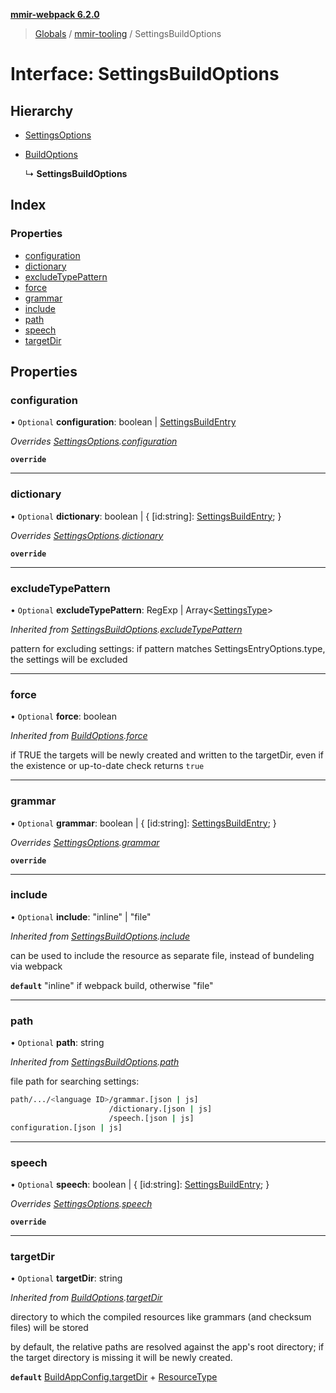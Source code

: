 **[mmir-webpack 6.2.0](../README.md)**

> [Globals](../README.md) / [mmir-tooling](../modules/mmir_tooling.md) / SettingsBuildOptions

# Interface: SettingsBuildOptions

## Hierarchy

* [SettingsOptions](mmir_tooling.settingsoptions.md)

* [BuildOptions](mmir_tooling.buildoptions.md)

  ↳ **SettingsBuildOptions**

## Index

### Properties

* [configuration](mmir_tooling.settingsbuildoptions.md#configuration)
* [dictionary](mmir_tooling.settingsbuildoptions.md#dictionary)
* [excludeTypePattern](mmir_tooling.settingsbuildoptions.md#excludetypepattern)
* [force](mmir_tooling.settingsbuildoptions.md#force)
* [grammar](mmir_tooling.settingsbuildoptions.md#grammar)
* [include](mmir_tooling.settingsbuildoptions.md#include)
* [path](mmir_tooling.settingsbuildoptions.md#path)
* [speech](mmir_tooling.settingsbuildoptions.md#speech)
* [targetDir](mmir_tooling.settingsbuildoptions.md#targetdir)

## Properties

### configuration

• `Optional` **configuration**: boolean \| [SettingsBuildEntry](mmir_tooling.settingsbuildentry.md)

*Overrides [SettingsOptions](mmir_tooling.settingsoptions.md).[configuration](mmir_tooling.settingsoptions.md#configuration)*

**`override`** 

___

### dictionary

• `Optional` **dictionary**: boolean \| { [id:string]: [SettingsBuildEntry](mmir_tooling.settingsbuildentry.md);  }

*Overrides [SettingsOptions](mmir_tooling.settingsoptions.md).[dictionary](mmir_tooling.settingsoptions.md#dictionary)*

**`override`** 

___

### excludeTypePattern

• `Optional` **excludeTypePattern**: RegExp \| Array<[SettingsType](../modules/mmir_tooling.md#settingstype)\>

*Inherited from [SettingsBuildOptions](mmir_tooling.settingsbuildoptions.md).[excludeTypePattern](mmir_tooling.settingsbuildoptions.md#excludetypepattern)*

pattern for excluding settings:
if pattern matches SettingsEntryOptions.type, the settings will be excluded

___

### force

• `Optional` **force**: boolean

*Inherited from [BuildOptions](mmir_tooling.buildoptions.md).[force](mmir_tooling.buildoptions.md#force)*

if TRUE the targets will be newly created and written to the targetDir,
even if the existence or up-to-date check returns `true`

___

### grammar

• `Optional` **grammar**: boolean \| { [id:string]: [SettingsBuildEntry](mmir_tooling.settingsbuildentry.md);  }

*Overrides [SettingsOptions](mmir_tooling.settingsoptions.md).[grammar](mmir_tooling.settingsoptions.md#grammar)*

**`override`** 

___

### include

• `Optional` **include**: \"inline\" \| \"file\"

*Inherited from [SettingsBuildOptions](mmir_tooling.settingsbuildoptions.md).[include](mmir_tooling.settingsbuildoptions.md#include)*

can be used to include the resource as separate file, instead of bundeling via webpack

**`default`** "inline" if webpack build, otherwise "file"

___

### path

• `Optional` **path**: string

*Inherited from [SettingsBuildOptions](mmir_tooling.settingsbuildoptions.md).[path](mmir_tooling.settingsbuildoptions.md#path)*

file path for searching settings:
```bash
path/.../<language ID>/grammar.[json | js]
                      /dictionary.[json | js]
                      /speech.[json | js]
configuration.[json | js]
```

___

### speech

• `Optional` **speech**: boolean \| { [id:string]: [SettingsBuildEntry](mmir_tooling.settingsbuildentry.md);  }

*Overrides [SettingsOptions](mmir_tooling.settingsoptions.md).[speech](mmir_tooling.settingsoptions.md#speech)*

**`override`** 

___

### targetDir

• `Optional` **targetDir**: string

*Inherited from [BuildOptions](mmir_tooling.buildoptions.md).[targetDir](mmir_tooling.buildoptions.md#targetdir)*

directory to which the compiled resources like grammars (and checksum files) will be stored

by default, the relative paths are resolved against the app's root directory;
if the target directory is missing it will be newly created.

**`default`** [BuildAppConfig.targetDir](mmir_tooling.buildappconfig.md#targetdir) + [ResourceType](../modules/mmir_tooling.md#resourcetype)
